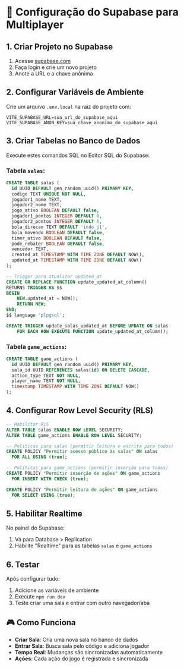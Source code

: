 # 🚀 Configuração do Supabase para Multiplayer

## 1. Criar Projeto no Supabase

1. Acesse [supabase.com](https://supabase.com)
2. Faça login e crie um novo projeto
3. Anote a URL e a chave anônima

## 2. Configurar Variáveis de Ambiente

Crie um arquivo `.env.local` na raiz do projeto com:

```env
VITE_SUPABASE_URL=sua_url_do_supabase_aqui
VITE_SUPABASE_ANON_KEY=sua_chave_anonima_do_supabase_aqui
```

## 3. Criar Tabelas no Banco de Dados

Execute estes comandos SQL no Editor SQL do Supabase:

### Tabela `salas`:
```sql
CREATE TABLE salas (
  id UUID DEFAULT gen_random_uuid() PRIMARY KEY,
  codigo TEXT UNIQUE NOT NULL,
  jogador1_nome TEXT,
  jogador2_nome TEXT,
  jogo_ativo BOOLEAN DEFAULT false,
  jogador1_pontos INTEGER DEFAULT 0,
  jogador2_pontos INTEGER DEFAULT 0,
  bola_direcao TEXT DEFAULT 'indo_j1',
  bola_movendo BOOLEAN DEFAULT false,
  timer_ativo BOOLEAN DEFAULT false,
  pode_rebater BOOLEAN DEFAULT false,
  vencedor TEXT,
  created_at TIMESTAMP WITH TIME ZONE DEFAULT NOW(),
  updated_at TIMESTAMP WITH TIME ZONE DEFAULT NOW()
);

-- Trigger para atualizar updated_at
CREATE OR REPLACE FUNCTION update_updated_at_column()
RETURNS TRIGGER AS $$
BEGIN
    NEW.updated_at = NOW();
    RETURN NEW;
END;
$$ language 'plpgsql';

CREATE TRIGGER update_salas_updated_at BEFORE UPDATE ON salas
    FOR EACH ROW EXECUTE FUNCTION update_updated_at_column();
```

### Tabela `game_actions`:
```sql
CREATE TABLE game_actions (
  id UUID DEFAULT gen_random_uuid() PRIMARY KEY,
  sala_id UUID REFERENCES salas(id) ON DELETE CASCADE,
  action_type TEXT NOT NULL,
  player_name TEXT NOT NULL,
  timestamp TIMESTAMP WITH TIME ZONE DEFAULT NOW()
);
```

## 4. Configurar Row Level Security (RLS)

```sql
-- Habilitar RLS
ALTER TABLE salas ENABLE ROW LEVEL SECURITY;
ALTER TABLE game_actions ENABLE ROW LEVEL SECURITY;

-- Políticas para salas (permitir leitura e escrita para todos)
CREATE POLICY "Permitir acesso público às salas" ON salas
  FOR ALL USING (true);

-- Políticas para game_actions (permitir inserção para todos)
CREATE POLICY "Permitir inserção de ações" ON game_actions
  FOR INSERT WITH CHECK (true);

CREATE POLICY "Permitir leitura de ações" ON game_actions
  FOR SELECT USING (true);
```

## 5. Habilitar Realtime

No painel do Supabase:
1. Vá para Database > Replication
2. Habilite "Realtime" para as tabelas `salas` e `game_actions`

## 6. Testar

Após configurar tudo:
1. Adicione as variáveis de ambiente
2. Execute `npm run dev`
3. Teste criar uma sala e entrar com outro navegador/aba

## 🎮 Como Funciona

- **Criar Sala**: Cria uma nova sala no banco de dados
- **Entrar Sala**: Busca sala pelo código e adiciona jogador
- **Tempo Real**: Mudanças são sincronizadas automaticamente
- **Ações**: Cada ação do jogo é registrada e sincronizada 